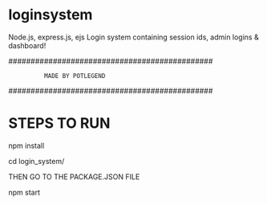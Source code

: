 # loginsystem
Node.js, express.js, ejs Login system containing session ids, admin logins &amp; dashboard!


##############################################


              MADE BY POTLEGEND
              
                            
##############################################  

# STEPS TO RUN

npm install

cd login_system/

THEN GO TO THE PACKAGE.JSON FILE

npm start

